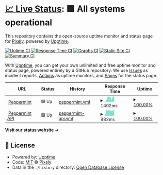 # [📈 Live Status](https://status.labs.pixely.io): <!--live status--> **🟩 All systems operational**

This repository contains the open-source uptime monitor and status page for [Pixely](https://www.pixely.io), powered by [Upptime](https://github.com/upptime/upptime).

[![Uptime CI](https://github.com/pixelysg/statuspage/workflows/Uptime%20CI/badge.svg)](https://github.com/pixelysg/statuspage/actions?query=workflow%3A%22Uptime+CI%22)
[![Response Time CI](https://github.com/pixelysg/statuspage/workflows/Response%20Time%20CI/badge.svg)](https://github.com/pixelysg/statuspage/actions?query=workflow%3A%22Response+Time+CI%22)
[![Graphs CI](https://github.com/pixelysg/statuspage/workflows/Graphs%20CI/badge.svg)](https://github.com/pixelysg/statuspage/actions?query=workflow%3A%22Graphs+CI%22)
[![Static Site CI](https://github.com/pixelysg/statuspage/workflows/Static%20Site%20CI/badge.svg)](https://github.com/pixelysg/statuspage/actions?query=workflow%3A%22Static+Site+CI%22)
[![Summary CI](https://github.com/pixelysg/statuspage/workflows/Summary%20CI/badge.svg)](https://github.com/pixelysg/statuspage/actions?query=workflow%3A%22Summary+CI%22)

With [Upptime](https://upptime.js.org), you can get your own unlimited and free uptime monitor and status page, powered entirely by a GitHub repository. We use [Issues](https://github.com/pixelysg/statuspage/issues) as incident reports, [Actions](https://github.com/pixelysg/statuspage/actions) as uptime monitors, and [Pages](https://status.labs.pixely.io) for the status page.

<!--start: status pages-->
<!-- This summary is generated by Upptime (https://github.com/upptime/upptime) -->
<!-- Do not edit this manually, your changes will be overwritten -->
<!-- prettier-ignore -->
| URL | Status | History | Response Time | Uptime |
| --- | ------ | ------- | ------------- | ------ |
| <img alt="" src="https://favicons.githubusercontent.com/peppermint.labs.pixely.io" height="13"> [Peppermint](https://peppermint.labs.pixely.io/) | 🟩 Up | [peppermint.yml](https://github.com/pixelysg/statuspage/commits/HEAD/history/peppermint.yml) | <details><summary><img alt="Response time graph" src="./graphs/peppermint/response-time-week.png" height="20"> 1402ms</summary><br><a href="https://status.labs.pixely.io/history/peppermint"><img alt="Response time 1393" src="https://img.shields.io/endpoint?url=https%3A%2F%2Fraw.githubusercontent.com%2Fpixelysg%2Fstatuspage%2FHEAD%2Fapi%2Fpeppermint%2Fresponse-time.json"></a><br><a href="https://status.labs.pixely.io/history/peppermint"><img alt="24-hour response time 1547" src="https://img.shields.io/endpoint?url=https%3A%2F%2Fraw.githubusercontent.com%2Fpixelysg%2Fstatuspage%2FHEAD%2Fapi%2Fpeppermint%2Fresponse-time-day.json"></a><br><a href="https://status.labs.pixely.io/history/peppermint"><img alt="7-day response time 1402" src="https://img.shields.io/endpoint?url=https%3A%2F%2Fraw.githubusercontent.com%2Fpixelysg%2Fstatuspage%2FHEAD%2Fapi%2Fpeppermint%2Fresponse-time-week.json"></a><br><a href="https://status.labs.pixely.io/history/peppermint"><img alt="30-day response time 1422" src="https://img.shields.io/endpoint?url=https%3A%2F%2Fraw.githubusercontent.com%2Fpixelysg%2Fstatuspage%2FHEAD%2Fapi%2Fpeppermint%2Fresponse-time-month.json"></a><br><a href="https://status.labs.pixely.io/history/peppermint"><img alt="1-year response time 1393" src="https://img.shields.io/endpoint?url=https%3A%2F%2Fraw.githubusercontent.com%2Fpixelysg%2Fstatuspage%2FHEAD%2Fapi%2Fpeppermint%2Fresponse-time-year.json"></a></details> | <details><summary><a href="https://status.labs.pixely.io/history/peppermint">100.00%</a></summary><a href="https://status.labs.pixely.io/history/peppermint"><img alt="All-time uptime 100.00%" src="https://img.shields.io/endpoint?url=https%3A%2F%2Fraw.githubusercontent.com%2Fpixelysg%2Fstatuspage%2FHEAD%2Fapi%2Fpeppermint%2Fuptime.json"></a><br><a href="https://status.labs.pixely.io/history/peppermint"><img alt="24-hour uptime 100.00%" src="https://img.shields.io/endpoint?url=https%3A%2F%2Fraw.githubusercontent.com%2Fpixelysg%2Fstatuspage%2FHEAD%2Fapi%2Fpeppermint%2Fuptime-day.json"></a><br><a href="https://status.labs.pixely.io/history/peppermint"><img alt="7-day uptime 100.00%" src="https://img.shields.io/endpoint?url=https%3A%2F%2Fraw.githubusercontent.com%2Fpixelysg%2Fstatuspage%2FHEAD%2Fapi%2Fpeppermint%2Fuptime-week.json"></a><br><a href="https://status.labs.pixely.io/history/peppermint"><img alt="30-day uptime 100.00%" src="https://img.shields.io/endpoint?url=https%3A%2F%2Fraw.githubusercontent.com%2Fpixelysg%2Fstatuspage%2FHEAD%2Fapi%2Fpeppermint%2Fuptime-month.json"></a><br><a href="https://status.labs.pixely.io/history/peppermint"><img alt="1-year uptime 100.00%" src="https://img.shields.io/endpoint?url=https%3A%2F%2Fraw.githubusercontent.com%2Fpixelysg%2Fstatuspage%2FHEAD%2Fapi%2Fpeppermint%2Fuptime-year.json"></a></details>
| <img alt="" src="https://favicons.githubusercontent.com/peppermint.api.labs.pixely.io" height="13"> [Peppermint API](https://peppermint.api.labs.pixely.io/) | 🟩 Up | [peppermint-api.yml](https://github.com/pixelysg/statuspage/commits/HEAD/history/peppermint-api.yml) | <details><summary><img alt="Response time graph" src="./graphs/peppermint-api/response-time-week.png" height="20"> 882ms</summary><br><a href="https://status.labs.pixely.io/history/peppermint-api"><img alt="Response time 844" src="https://img.shields.io/endpoint?url=https%3A%2F%2Fraw.githubusercontent.com%2Fpixelysg%2Fstatuspage%2FHEAD%2Fapi%2Fpeppermint-api%2Fresponse-time.json"></a><br><a href="https://status.labs.pixely.io/history/peppermint-api"><img alt="24-hour response time 1029" src="https://img.shields.io/endpoint?url=https%3A%2F%2Fraw.githubusercontent.com%2Fpixelysg%2Fstatuspage%2FHEAD%2Fapi%2Fpeppermint-api%2Fresponse-time-day.json"></a><br><a href="https://status.labs.pixely.io/history/peppermint-api"><img alt="7-day response time 882" src="https://img.shields.io/endpoint?url=https%3A%2F%2Fraw.githubusercontent.com%2Fpixelysg%2Fstatuspage%2FHEAD%2Fapi%2Fpeppermint-api%2Fresponse-time-week.json"></a><br><a href="https://status.labs.pixely.io/history/peppermint-api"><img alt="30-day response time 842" src="https://img.shields.io/endpoint?url=https%3A%2F%2Fraw.githubusercontent.com%2Fpixelysg%2Fstatuspage%2FHEAD%2Fapi%2Fpeppermint-api%2Fresponse-time-month.json"></a><br><a href="https://status.labs.pixely.io/history/peppermint-api"><img alt="1-year response time 844" src="https://img.shields.io/endpoint?url=https%3A%2F%2Fraw.githubusercontent.com%2Fpixelysg%2Fstatuspage%2FHEAD%2Fapi%2Fpeppermint-api%2Fresponse-time-year.json"></a></details> | <details><summary><a href="https://status.labs.pixely.io/history/peppermint-api">100.00%</a></summary><a href="https://status.labs.pixely.io/history/peppermint-api"><img alt="All-time uptime 100.00%" src="https://img.shields.io/endpoint?url=https%3A%2F%2Fraw.githubusercontent.com%2Fpixelysg%2Fstatuspage%2FHEAD%2Fapi%2Fpeppermint-api%2Fuptime.json"></a><br><a href="https://status.labs.pixely.io/history/peppermint-api"><img alt="24-hour uptime 100.00%" src="https://img.shields.io/endpoint?url=https%3A%2F%2Fraw.githubusercontent.com%2Fpixelysg%2Fstatuspage%2FHEAD%2Fapi%2Fpeppermint-api%2Fuptime-day.json"></a><br><a href="https://status.labs.pixely.io/history/peppermint-api"><img alt="7-day uptime 100.00%" src="https://img.shields.io/endpoint?url=https%3A%2F%2Fraw.githubusercontent.com%2Fpixelysg%2Fstatuspage%2FHEAD%2Fapi%2Fpeppermint-api%2Fuptime-week.json"></a><br><a href="https://status.labs.pixely.io/history/peppermint-api"><img alt="30-day uptime 100.00%" src="https://img.shields.io/endpoint?url=https%3A%2F%2Fraw.githubusercontent.com%2Fpixelysg%2Fstatuspage%2FHEAD%2Fapi%2Fpeppermint-api%2Fuptime-month.json"></a><br><a href="https://status.labs.pixely.io/history/peppermint-api"><img alt="1-year uptime 100.00%" src="https://img.shields.io/endpoint?url=https%3A%2F%2Fraw.githubusercontent.com%2Fpixelysg%2Fstatuspage%2FHEAD%2Fapi%2Fpeppermint-api%2Fuptime-year.json"></a></details>

<!--end: status pages-->

[**Visit our status website →**](https://status.labs.pixely.io)

## 📄 License

- Powered by: [Upptime](https://github.com/upptime/upptime)
- Code: [MIT](./LICENSE) © [Pixely](https://www.pixely.io)
- Data in the `./history` directory: [Open Database License](https://opendatacommons.org/licenses/odbl/1-0/)
